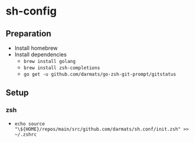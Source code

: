 # sh-config

## Preparation

- Install homebrew
- Install dependencies
  - `brew install golang`
  - `brew install zsh-completions`
  - `go get -u github.com/darmats/go-zsh-git-prompt/gitstatus`

## Setup

### zsh

- `echo source "\${HOME}/repos/main/src/github.com/darmats/sh.conf/init.zsh" >> ~/.zshrc`
